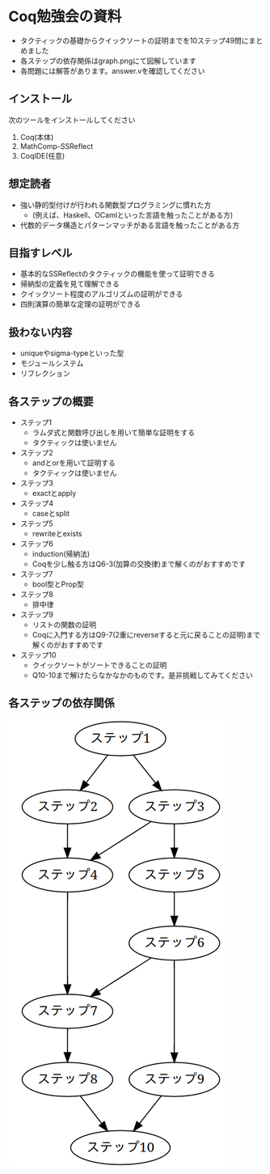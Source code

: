 
# Coq勉強会の資料

- タクティックの基礎からクイックソートの証明までを10ステップ49問にまとめました
- 各ステップの依存関係はgraph.pngにて図解しています
- 各問題には解答があります。answer.vを確認してください

## インストール

次のツールをインストールしてください
1. Coq(本体)
2. MathComp-SSReflect
3. CoqIDE(任意)

## 想定読者

- 強い静的型付けが行われる関数型プログラミングに慣れた方
  - (例えば、Haskell、OCamlといった言語を触ったことがある方)
- 代数的データ構造とパターンマッチがある言語を触ったことがある方

## 目指すレベル

- 基本的なSSReflectのタクティックの機能を使って証明できる
- 帰納型の定義を見て理解できる
- クイックソート程度のアルゴリズムの証明ができる
- 四則演算の簡単な定理の証明ができる

## 扱わない内容

- uniqueやsigma-typeといった型
- モジュールシステム
- リフレクション

## 各ステップの概要

- ステップ1
  - ラムダ式と関数呼び出しを用いて簡単な証明をする
  - タクティックは使いません
- ステップ2
  - andとorを用いて証明する
  - タクティックは使いません
- ステップ3
  - exactとapply
- ステップ4
  - caseとsplit
- ステップ5
  - rewriteとexists
- ステップ6
  - induction(帰納法)
  - Coqを少し触る方はQ6-3(加算の交換律)まで解くのがおすすめです
- ステップ7
  - bool型とProp型
- ステップ8
  - 排中律
- ステップ9
  - リストの関数の証明
  - Coqに入門する方はQ9-7(2重にreverseすると元に戻ることの証明)まで解くのがおすすめです
- ステップ10
  - クイックソートがソートできることの証明
  - Q10-10まで解けたらなかなかのものです。是非挑戦してみてください

## 各ステップの依存関係

![](graph.png)
